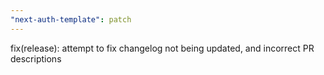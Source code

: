 ```yaml
---
"next-auth-template": patch
---
```


fix(release): attempt to fix changelog not being updated, and incorrect PR descriptions
